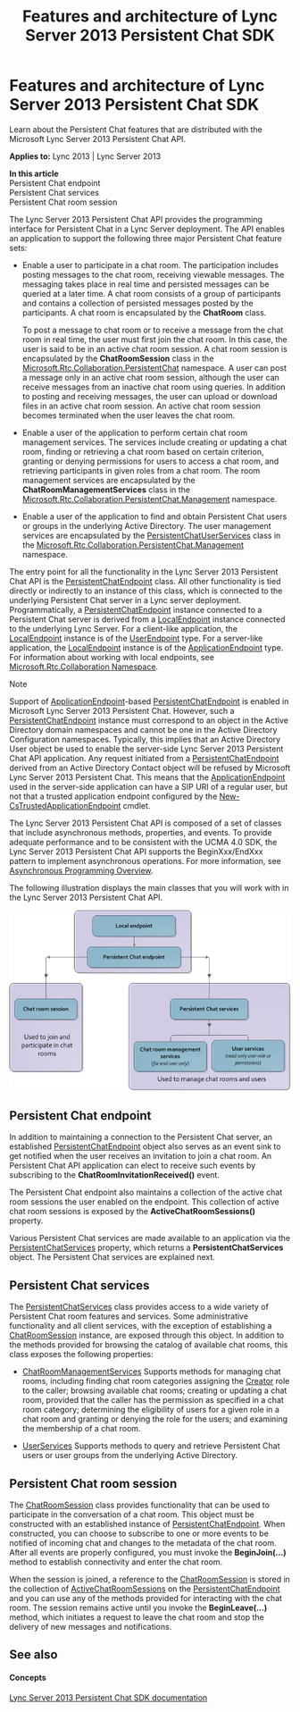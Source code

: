 ﻿---
title: Features and architecture of Lync Server 2013 Persistent Chat SDK
TOCTitle: Features and architecture
ms:assetid: 04f5f7ad-e0e0-4eb5-b671-bee20b5f21d6
ms:mtpsurl: https://msdn.microsoft.com/en-us/library/Dn439211(v=office.15)
ms:contentKeyID: 57101355
ms.date: 07/24/2014
mtps_version: v=office.15
---

# Features and architecture of Lync Server 2013 Persistent Chat SDK

Learn about the Persistent Chat features that are distributed with the Microsoft Lync Server 2013 Persistent Chat API.


**Applies to:** Lync 2013 | Lync Server 2013

**In this article**  
Persistent Chat endpoint  
Persistent Chat services  
Persistent Chat room session  

The Lync Server 2013 Persistent Chat API provides the programming interface for Persistent Chat in a Lync Server deployment. The API enables an application to support the following three major Persistent Chat feature sets:

  - Enable a user to participate in a chat room. The participation includes posting messages to the chat room, receiving viewable messages. The messaging takes place in real time and persisted messages can be queried at a later time. A chat room consists of a group of participants and contains a collection of persisted messages posted by the participants. A chat room is encapsulated by the **ChatRoom** class.
    
    To post a message to chat room or to receive a message from the chat room in real time, the user must first join the chat room. In this case, the user is said to be in an active chat room session. A chat room session is encapsulated by the **ChatRoomSession** class in the [Microsoft.Rtc.Collaboration.PersistentChat](https://msdn.microsoft.com/en-us/library/jj267586\(v=office.15\)) namespace. A user can post a message only in an active chat room session, although the user can receive messages from an inactive chat room using queries. In addition to posting and receiving messages, the user can upload or download files in an active chat room session. An active chat room session becomes terminated when the user leaves the chat room.

  - Enable a user of the application to perform certain chat room management services. The services include creating or updating a chat room, finding or retrieving a chat room based on certain criterion, granting or denying permissions for users to access a chat room, and retrieving participants in given roles from a chat room. The room management services are encapsulated by the **ChatRoomManagementServices** class in the [Microsoft.Rtc.Collaboration.PersistentChat.Management](https://msdn.microsoft.com/en-us/library/jj267343\(v=office.15\)) namespace.

  - Enable a user of the application to find and obtain Persistent Chat users or groups in the underlying Active Directory. The user management services are encapsulated by the [PersistentChatUserServices](https://msdn.microsoft.com/en-us/library/jj265986\(v=office.15\)) class in the [Microsoft.Rtc.Collaboration.PersistentChat.Management](https://msdn.microsoft.com/en-us/library/jj267343\(v=office.15\)) namespace.

The entry point for all the functionality in the Lync Server 2013 Persistent Chat API is the [PersistentChatEndpoint](https://msdn.microsoft.com/en-us/library/jj267567\(v=office.15\)) class. All other functionality is tied directly or indirectly to an instance of this class, which is connected to the underlying Persistent Chat server in a Lync server deployment. Programmatically, a [PersistentChatEndpoint](https://msdn.microsoft.com/en-us/library/jj267567\(v=office.15\)) instance connected to a Persistent Chat server is derived from a [LocalEndpoint](https://msdn.microsoft.com/en-us/library/hh349887\(v=office.15\)) instance connected to the underlying Lync Server. For a client-like application, the [LocalEndpoint](https://msdn.microsoft.com/en-us/library/hh349887\(v=office.15\)) instance is of the [UserEndpoint](https://msdn.microsoft.com/en-us/library/hh348819\(v=office.15\)) type. For a server-like application, the [LocalEndpoint](https://msdn.microsoft.com/en-us/library/hh349887\(v=office.15\)) instance is of the [ApplicationEndpoint](https://msdn.microsoft.com/en-us/library/hh384825\(v=office.15\)) type. For information about working with local endpoints, see [Microsoft.Rtc.Collaboration Namespace](http://go.microsoft.com/fwlink/?linkid=157301).


> [!NOTE]
> <P>Support of <A href="https://msdn.microsoft.com/en-us/library/hh384825(v=office.15)">ApplicationEndpoint</A>-based <A href="https://msdn.microsoft.com/en-us/library/jj267567(v=office.15)">PersistentChatEndpoint</A> is enabled in Microsoft Lync Server 2013 Persistent Chat. However, such a <A href="https://msdn.microsoft.com/en-us/library/jj267567(v=office.15)">PersistentChatEndpoint</A> instance must correspond to an object in the Active Directory domain namespaces and cannot be one in the Active Directory Configuration namespaces. Typically, this implies that an Active Directory User object be used to enable the server-side Lync Server 2013 Persistent Chat API application. Any request initiated from a <A href="https://msdn.microsoft.com/en-us/library/jj267567(v=office.15)">PersistentChatEndpoint</A> derived from an Active Directory Contact object will be refused by Microsoft Lync Server 2013 Persistent Chat. This means that the <A href="https://msdn.microsoft.com/en-us/library/hh384825(v=office.15)">ApplicationEndpoint</A> used in the server-side application can have a SIP URI of a regular user, but not that a trusted application endpoint configured by the <A href="http://technet.microsoft.com/en-us/library/gg398594.aspx">New-CsTrustedApplicationEndpoint</A> cmdlet.</P>



The Lync Server 2013 Persistent Chat API is composed of a set of classes that include asynchronous methods, properties, and events. To provide adequate performance and to be consistent with the UCMA 4.0 SDK, the Lync Server 2013 Persistent Chat API supports the BeginXxx/EndXxx pattern to implement asynchronous operations. For more information, see [Asynchronous Programming Overview](http://go.microsoft.com/fwlink/?linkid=157303).

The following illustration displays the main classes that you will work with in the Lync Server 2013 Persistent Chat API.

![objectModel](images/Dn439211.objectModel(Office.15).jpg "objectModel")

## Persistent Chat endpoint

In addition to maintaining a connection to the Persistent Chat server, an established [PersistentChatEndpoint](https://msdn.microsoft.com/en-us/library/jj267567\(v=office.15\)) object also serves as an event sink to get notified when the user receives an invitation to join a chat room. An Persistent Chat API application can elect to receive such events by subscribing to the **ChatRoomInvitationReceived()** event.

The Persistent Chat endpoint also maintains a collection of the active chat room sessions the user enabled on the endpoint. This collection of active chat room sessions is exposed by the **ActiveChatRoomSessions()** property.

Various Persistent Chat services are made available to an application via the [PersistentChatServices](https://msdn.microsoft.com/en-us/library/jj265982\(v=office.15\)) property, which returns a **PersistentChatServices** object. The Persistent Chat services are explained next.

## Persistent Chat services

The [PersistentChatServices](https://msdn.microsoft.com/en-us/library/jj266890\(v=office.15\)) class provides access to a wide variety of Persistent Chat room features and services. Some administrative functionality and all client services, with the exception of establishing a [ChatRoomSession](https://msdn.microsoft.com/en-us/library/jj265925\(v=office.15\)) instance, are exposed through this object. In addition to the methods provided for browsing the catalog of available chat rooms, this class exposes the following properties:

  - [ChatRoomManagementServices](https://msdn.microsoft.com/en-us/library/jj267183\(v=office.15\))  
    Supports methods for managing chat rooms, including finding chat room categories assigning the [Creator](https://msdn.microsoft.com/en-us/library/jj266929\(v=office.15\)) role to the caller; browsing available chat rooms; creating or updating a chat room, provided that the caller has the permission as specified in a chat room category; determining the eligibility of users for a given role in a chat room and granting or denying the role for the users; and examining the membership of a chat room.

  - [UserServices](https://msdn.microsoft.com/en-us/library/jj266379\(v=office.15\))  
    Supports methods to query and retrieve Persistent Chat users or user groups from the underlying Active Directory.

## Persistent Chat room session

The [ChatRoomSession](https://msdn.microsoft.com/en-us/library/jj265925\(v=office.15\)) class provides functionality that can be used to participate in the conversation of a chat room. This object must be constructed with an established instance of [PersistentChatEndpoint](https://msdn.microsoft.com/en-us/library/jj267567\(v=office.15\)). When constructed, you can choose to subscribe to one or more events to be notified of incoming chat and changes to the metadata of the chat room. After all events are properly configured, you must invoke the **BeginJoin(...)** method to establish connectivity and enter the chat room.

When the session is joined, a reference to the [ChatRoomSession](https://msdn.microsoft.com/en-us/library/jj265925\(v=office.15\)) is stored in the collection of [ActiveChatRoomSessions](https://msdn.microsoft.com/en-us/library/jj265900\(v=office.15\)) on the [PersistentChatEndpoint](https://msdn.microsoft.com/en-us/library/jj267567\(v=office.15\)) and you can use any of the methods provided for interacting with the chat room. The session remains active until you invoke the **BeginLeave(...)** method, which initiates a request to leave the chat room and stop the delivery of new messages and notifications.

## See also

#### Concepts

[Lync Server 2013 Persistent Chat SDK documentation](lync-server-2013-persistent-chat-sdk-documentation.md)


